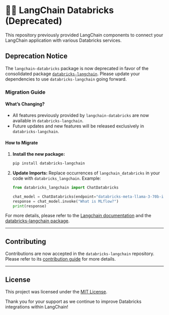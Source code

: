 # 🦜️🔗 LangChain Databricks (Deprecated)

This repository previously provided LangChain components to connect your LangChain application with various Databricks services.

## Deprecation Notice

The `langchain-databricks` package is now deprecated in favor of the consolidated package [`databricks-langchain`](https://pypi.org/project/databricks-langchain/). Please update your dependencies to use `databricks-langchain` going forward.

### Migration Guide

#### What’s Changing?

- All features previously provided by `langchain-databricks` are now available in `databricks-langchain`.
- Future updates and new features will be released exclusively in `databricks-langchain`.

#### How to Migrate

1. **Install the new package:**

    ```bash
    pip install databricks-langchain
    ```

2. **Update Imports:** Replace occurrences of `langchain_databricks` in your code with `databricks_langchain`. Example:
   ```python
   from databricks_langchain import ChatDatabricks

   chat_model = ChatDatabricks(endpoint="databricks-meta-llama-3-70b-instruct")
   response = chat_model.invoke("What is MLflow?")
   print(response)
   ```

For more details, please refer to the [Langchain documentation](https://python.langchain.com/docs/integrations/providers/databricks/) and the [databricks-langchain package](https://pypi.org/project/databricks-langchain/). 

---

## Contributing

Contributions are now accepted in the `databricks-langchain` repository. Please refer to its [contribution guide](https://github.com/databricks/databricks-ai-bridge/tree/main/integrations/langchain) for more details.

---

## License

This project was licensed under the [MIT License](LICENSE).

Thank you for your support as we continue to improve Databricks integrations within LangChain!

